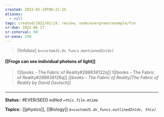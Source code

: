 ```yaml
---
created: 2022-02-19T08:21:25 
aliases:
  - null
tags: created/2022/02/19, review, node/evergreen/example/fun
sr-due: 2022-06-17
sr-interval: 68
sr-ease: 230
---
```

> [!infobox]
`$=customJS.dv_funcs.mentionedIn(dv)`

#### [[Frogs can see individual photons of light]] 

> ![[books - The Fabric of Reality#288838122q]]
> ![[books - The Fabric of Reality#288838126q]]
> <cite>[[books - The Fabric of Reality|The Fabric of Reality by David Deutsch]]</cite>

### <hr class="footnote"/>

**Status**:: #EVER/SEED 
*edited `=this.file.mtime`*

**Topics**:: [[physics]], [[Biology]]
*`$=customJS.dv_funcs.outlinedIn(dv, this)`*
